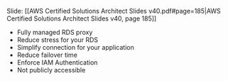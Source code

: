 Slide: [[AWS Certified Solutions Architect Slides v40.pdf#page=185|AWS Certified Solutions Architect Slides v40, page 185]]

- Fully managed RDS proxy
- Reduce stress for your RDS
- Simplify connection for your application
- Reduce failover time
- Enforce IAM Authentication
- Not publicly accessible